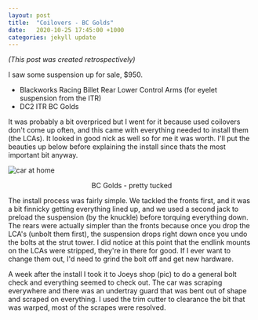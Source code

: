 ```yaml
---
layout: post
title:  "Coilovers - BC Golds"
date:   2020-10-25 17:45:00 +1000
categories: jekyll update
---
```


*(This post was created retrospectively)*

I saw some suspension up for sale, $950.

* Blackworks Racing Billet Rear Lower Control Arms (for eyelet suspension from the ITR)
* DC2 ITR BC Golds

It was probably a bit overpriced but I went for it because used coilovers don't come up often, and this came with everything needed to install them (the LCAs). It looked in good nick as well so for me it was worth. I'll put the beauties up below before explaining the install since thats the most important bit anyway.

![car at home](/images/wallpapers/tuckin.jpg)<center>
BC Golds - pretty tucked
</center> 


The install process was fairly simple. We tackled the fronts first, and it was a bit finnicky getting everything lined up, and we used a second jack to preload the suspension (by the knuckle) before torquing everything down. The rears were actually simpler than the fronts because once you drop the LCA's (unbolt them first), the suspension drops right down once you undo the bolts at the strut tower. I did notice at this point that the endlink mounts on the LCAs were stripped, they're in there for good. If I ever want to change them out, I'd need to grind the bolt off and get new hardware.

A week after the install I took it to Joeys shop (pic) to do a general bolt check and everything seemed to check out. The car was scraping everywhere and there was an undertray guard that was bent out of shape and scraped on everything. I used the trim cutter to clearance the bit that was warped, most of the scrapes were resolved.